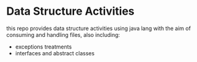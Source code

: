 # Data Structure Activities
this repo provides data structure activities using java lang with the aim of consuming and handling files, also including: 
* exceptions treatments
* interfaces and abstract classes
